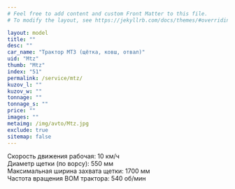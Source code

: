 ```yaml
---
# Feel free to add content and custom Front Matter to this file.
# To modify the layout, see https://jekyllrb.com/docs/themes/#overriding-theme-defaults

layout: model
title: ""
desc: ""
car_name: "Трактор МТЗ (щётка, ковш, отвал)"
uid: "Mtz"
thumb: "Mtz"
index: "51"
permalink: /service/mtz/
kuzov_l: ""
kuzov_w: ""
tonnage: ""
tonnage_s: ""
price: ""
images: ""
metaimg: /img/avto/Mtz.jpg
exclude: true
sitemap: false
---
```


Скорость движения рабочая: 10 км/ч  
Диаметр щетки (по ворсу): 550 мм  
Максимальная ширина захвата щетки: 1700 мм  
Частота вращения ВОМ трактора: 540 об/мин  